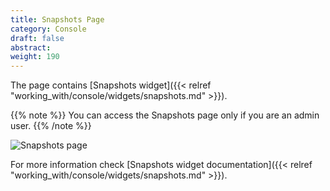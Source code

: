 ```yaml
---
title: Snapshots Page
category: Console
draft: false
abstract:
weight: 190
---
```


The page contains [Snapshots widget]({{< relref "working_with/console/widgets/snapshots.md" >}}).

{{% note %}}
You can access the Snapshots page only if you are an admin user.
{{% /note %}}

![Snapshots page]( /images/ui/pages/snapshots-page.png )

For more information check [Snapshots widget documentation]({{< relref "working_with/console/widgets/snapshots.md" >}}).
